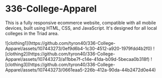 # 336-College-Apparel
This is a fully responsive ecommerce website, compatible with all mobile devices, built using HTML, CSS, and JavaScript. It's designed for all local colleges in the Triad area.

<table>
  ![clothing1](https://github.com/tyron40/336-College-Apparel/assets/107443273/0ef9d6b4-1c30-4512-a920-1979fdd4b2f0)
    ![clothing2](https://github.com/tyron40/336-College-Apparel/assets/107443273/a11bbe7f-c14e-41da-b09d-5becaa0b318f)
    ![clothing3](https://github.com/tyron40/336-College-Apparel/assets/107443273/0661eaa5-226b-412a-90da-44b2472d0e44)
  
</table>



